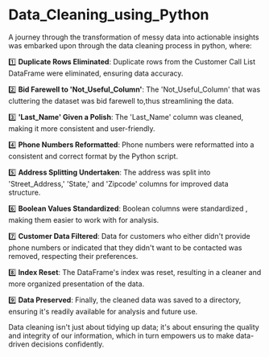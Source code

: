 # Data_Cleaning_using_Python

A journey through the transformation of messy data into actionable insights was embarked upon through the data cleaning process in python, where:

1️⃣ **Duplicate Rows Eliminated**: Duplicate rows from the Customer Call List DataFrame were eliminated, ensuring data accuracy.

2️⃣ **Bid Farewell to 'Not_Useful_Column'**: The 'Not_Useful_Column' that was cluttering the dataset was bid farewell to,thus streamlining the data.

3️⃣ **'Last_Name' Given a Polish**: The 'Last_Name' column was cleaned, making it more consistent and user-friendly.

4️⃣ **Phone Numbers Reformatted**: Phone numbers were reformatted into a consistent and correct format by the Python script.

5️⃣ **Address Splitting Undertaken**: The address was split into 'Street_Address,' 'State,' and 'Zipcode' columns for improved data structure.

6️⃣ **Boolean Values Standardized**: Boolean columns were standardized , making them easier to work with for analysis.

7️⃣ **Customer Data Filtered**: Data for customers who either didn't provide phone numbers or indicated that they didn't want to be contacted was removed, respecting their preferences.

8️⃣ **Index Reset**: The DataFrame's index was reset, resulting in a cleaner and more organized presentation of the data.

9️⃣ **Data Preserved**: Finally, the cleaned data was saved to a directory, ensuring it's readily available for analysis and future use.

Data cleaning isn't just about tidying up data; it's about ensuring the quality and integrity of our information, which in turn empowers us to make data-driven decisions confidently.
